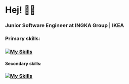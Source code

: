 # Hej! 👋🏼
### Junior Software Engineer at INGKA Group | IKEA

### Primary skills:
### [![My Skills](https://skillicons.dev/icons?i=react,ts,nodejs,firebase,vite)](https://skillicons.dev)

#### Secondary skills: 
### [![My Skills](https://skillicons.dev/icons?i=html,css,redux,prisma,express,mysql,ai,ps,figma,sass)](https://skillicons.dev)


<!--
**vpettersson/vpettersson** is a ✨ _special_ ✨ repository because its `README.md` (this file) appears on your GitHub profile.

Here are some ideas to get you started:

- 🔭 I’m currently working on ...
- 🌱 I’m currently learning ...
- 👯 I’m looking to collaborate on ...
- 🤔 I’m looking for help with ...
- 💬 Ask me about ...
- 📫 How to reach me: ...
- 😄 Pronouns: ...
- ⚡ Fun fact: ...
-->
